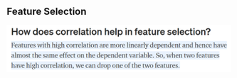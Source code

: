 Feature Selection
------------------------------------------------
![](https://github.com/DASHANANT/ML_Algorithms/blob/main/Linear%20Regression/Corrlation.png)
